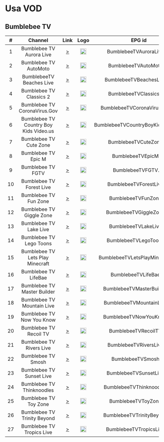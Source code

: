 <h1>Usa VOD</h1>

<h2>Bumblebee TV</h2>

| #   | Channel        | Link  | Logo | EPG id |
|:---:|:--------------:|:-----:|:----:|:------:|
| 1   | Bumblebee TV Aurora Live| [>](https://stitcheraws.unreel.me/wse-node02.powr.com/live/5c953819932c837b49397345/playlist.m3u8) | <img height="20" src=""/> | BumblebeeTVAuroraLive.us |
| 2   | Bumblebee TV AutoMoto| [>](https://stitcheraws.unreel.me/wse-node01.powr.com/live/5bf220fad5eeee0f5a40941a/playlist.m3u8) | <img height="20" src=""/> | BumblebeeTVAutoMoto.us |
| 3   | BumblebeeTV Beaches Live| [>](https://stitcheraws.unreel.me/wse-node02.powr.com/live/5c95396f932c837b49397360/playlist.m3u8) | <img height="20" src=""/> | BumblebeeTVBeachesLive.us |
| 4   | Bumblebee TV Classics 2| [>](https://stitcheraws.unreel.me/wse-node05.powr.com/live/60f881602da3a5575eceb854/playlist.m3u8) | <img height="20" src=""/> | BumblebeeTVClassics2.us |
| 5   | Bumblebee TV CoronaVirus.Gov| [>](https://stitcheraws.unreel.me/wse-node02.powr.com/live/5e7559e8a46b495a2283c5e8/playlist.m3u8) | <img height="20" src=""/> | BumblebeeTVCoronaVirusGov.us |
| 6   | Bumblebee TV Country Boy Kids Video.us| [>](https://stitcheraws.unreel.me/wse-node02.powr.com/live/5bf225aed5eeee0f5a4094bd/playlist.m3u8) | <img height="20" src=""/> | BumblebeeTVCountryBoyKidsVideo.us |
| 7   | Bumblebee TV Cute Zone| [>](https://stitcheraws.unreel.me/wse-node02.powr.com/live/5bf22518d5eeee0f5a409486/playlist.m3u8) | <img height="20" src=""/> | BumblebeeTVCuteZone.us |
| 8   | Bumblebee TV Epic M| [>](https://stitcheraws.unreel.me/wse-node02.powr.com/live/5bf22225d5eeee0f5a40941d/playlist.m3u8) | <img height="20" src=""/> | BumblebeeTVEpicM.us |
| 9   | Bumblebee TV FGTV| [>](https://stitcheraws.unreel.me/wse-node02.powr.com/live/5e2624990145130f25474620/playlist.m3u8) | <img height="20" src=""/> | BumblebeeTVFGTV.us |
| 10   | Bumblebee TV Forest Live| [>](https://stitcheraws.unreel.me/wse-node02.powr.com/live/5c953836932c837b49397355/playlist.m3u8) | <img height="20" src=""/> | BumblebeeTVForestLive.us |
| 11   | Bumblebee TV Fun Zone| [>](https://stitcheraws.unreel.me/wse-node02.powr.com/live/5e2625030145130f25474622/playlist.m3u8) | <img height="20" src=""/> | BumblebeeTVFunZone.us |
| 12   | Bumblebee TV Giggle Zone| [>](https://stitcheraws.unreel.me/wse-node02.powr.com/live/5bf22526d5eeee0f5a4094b8/playlist.m3u8) | <img height="20" src=""/> | BumblebeeTVGiggleZone.us |
| 13   | Bumblebee TV Lake Live| [>](https://stitcheraws.unreel.me/wse-node02.powr.com/live/5c95385c932c837b49397356/playlist.m3u8) | <img height="20" src=""/> | BumblebeeTVLakeLive.us |
| 14   | Bumblebee TV Lego Toons| [>](https://stitcheraws.unreel.me/wse-node02.powr.com/live/5bf22549d5eeee0f5a4094ba/playlist.m3u8) | <img height="20" src=""/> | BumblebeeTVLegoToons.us |
| 15   | Bumblebee TV Lets Play Minecraft| [>](https://stitcheraws.unreel.me/wse-node02.powr.com/live/5e2625700145130f25474624/playlist.m3u8) | <img height="20" src=""/> | BumblebeeTVLetsPlayMinecraft.us |
| 16   | Bumblebee TV LifeBae| [>](https://stitcheraws.unreel.me/wse-node02.powr.com/live/5bf22681932c8304fc453418/playlist.m3u8) | <img height="20" src=""/> | BumblebeeTVLifeBae.us |
| 17   | Bumblebee TV Master Builder| [>](https://stitcheraws.unreel.me/wse-node02.powr.com/live/5bf2256ed5eeee0f5a4094bb/playlist.m3u8) | <img height="20" src=""/> | BumblebeeTVMasterBuilder.us |
| 18   | Bumblebee TV Mountain Live| [>](https://stitcheraws.unreel.me/wse-node02.powr.com/live/5c95387b932c837b49397357/playlist.m3u8) | <img height="20" src=""/> | BumblebeeTVMountainLive.us |
| 19   | Bumblebee TV Now You Know| [>](https://stitcheraws.unreel.me/wse-node01.powr.com/live/5b284f40d5eeee07522b775e/playlist.m3u8) | <img height="20" src=""/> | BumblebeeTVNowYouKnow.us |
| 20  | Bumblebee TV Recoil TV| [>](https://stitcheraws.unreel.me/wse-node02.powr.com/live/5c7dff0f932c8368bdbfd5fd/playlist.m3u8) | <img height="20" src=""/> | BumblebeeTVRecoilTV.us |
| 21   | Bumblebee TV Rivers Live| [>](https://stitcheraws.unreel.me/wse-node02.powr.com/live/5c95388f932c837b4939735a/playlist.m3u8) | <img height="20" src=""/> | BumblebeeTVRiversLive.us |
| 22   | Bumblebee TV Smosh| [>](https://stitcheraws.unreel.me/wse-node02.powr.com/live/5e2625af5748670f12a3bee9/playlist.m3u8) | <img height="20" src=""/> | BumblebeeTVSmosh.us |
| 23   | Bumblebee TV Sunset Live| [>](https://stitcheraws.unreel.me/wse-node02.powr.com/live/5c9538a5932c837b4939735b/playlist.m3u8) | <img height="20" src=""/> | BumblebeeTVSunsetLive.us |
| 24   | Bumblebee TV Thinknoodles| [>](https://stitcheraws.unreel.me/wse-node04.powr.com/live/5afc8Bumblebee+TV10e932c833522744733/playlist.m3u8) | <img height="20" src=""/> | BumblebeeTVThinknoodles.us |
| 25   | Bumblebee TV Toy Zone| [>](https://stitcheraws.unreel.me/wse-node02.powr.com/live/5bf22491932c8304fc4533e4/playlist.m3u8) | <img height="20" src=""/> | BumblebeeTVToyZone.us |
| 26   | Bumblebee TV Trinity Beyond| [>](https://stitcheraws.unreel.me/wse-node02.powr.com/live/5e2626030145130f25474626/playlist.m3u8) | <img height="20" src=""/> | BumblebeeTVTrinityBeyond.us |
| 27   | Bumblebee TV Tropics Live| [>](https://stitcheraws.unreel.me/wse-node02.powr.com/live/5c9538b9932c837b4939735c/playlist.m3u8) | <img height="20" src=""/> | BumblebeeTVTropicsLive.us |
